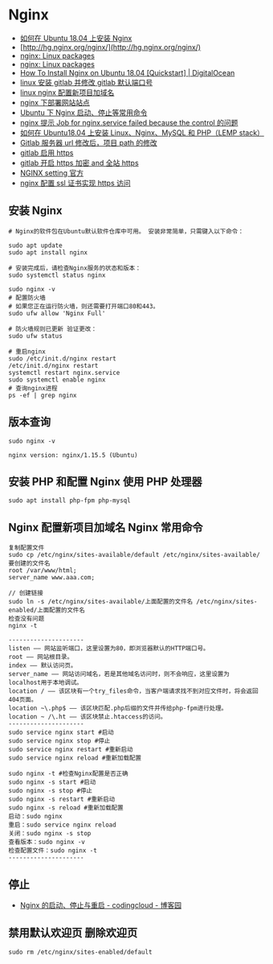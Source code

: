 # Nginx

- [如何在 Ubuntu 18.04 上安装 Nginx](https://www.linuxidc.com/Linux/2018-05/152257.htm)
- [http://hg.nginx.org/nginx/](http://hg.nginx.org/nginx/)
- [nginx: Linux packages](http://nginx.org/en/linux_packages.html)
- [nginx: Linux packages](http://nginx.org/en/linux_packages.html#sourcepackages)
- [How To Install Nginx on Ubuntu 18.04 [Quickstart] | DigitalOcean](https://www.digitalocean.com/community/tutorials/how-to-install-nginx-on-ubuntu-18-04-quickstart)
- [linux 安装 gitlab 并修改 gitlab 默认端口号](https://blog.csdn.net/wangyy130/article/details/85633303)
- [linux nginx 配置新项目加域名](https://www.cnblogs.com/wesky/p/6419901.html)
- [nginx 下部署网站站点](https://blog.csdn.net/github_39088222/article/details/82020835)
- [Ubuntu 下 Nginx 启动、停止等常用命令](https://www.cnblogs.com/fireicesion/p/8457898.html)
- [nginx 提示 Job for nginx.service failed because the control 的问题](https://www.cnblogs.com/skura23/p/7086447.html)
- [如何在 Ubuntu18.04 上安装 Linux、Nginx、MySQL 和 PHP（LEMP stack）](https://blog.csdn.net/wudics/article/details/84073350)
- [Gitlab 服务器 url 修改后，项目 path 的修改](https://blog.csdn.net/u013377887/article/details/73717729)
- [gitlab 启用 https](https://www.cnblogs.com/xieshuang/p/8488458.html)
- [gitlab 开启 https 加密 and 全站 https](https://blog.51cto.com/53cto/1775865)
- [NGINX setting 官方](https://docs.gitlab.com/omnibus/settings/nginx.html#manually-configuring-https)
- [nginx 配置 ssl 证书实现 https 访问](https://www.cnblogs.com/tianhei/p/7726505.html)

## 安装 Nginx

```shell
# Nginx的软件包在Ubuntu默认软件仓库中可用。 安装非常简单，只需键入以下命令：

sudo apt update
sudo apt install nginx

# 安装完成后，请检查Nginx服务的状态和版本：
sudo systemctl status nginx

sudo nginx -v
# 配置防火墙
# 如果您正在运行防火墙，则还需要打开端口80和443。
sudo ufw allow 'Nginx Full'

# 防火墙规则已更新 验证更改：
sudo ufw status

# 重启nginx
sudo /etc/init.d/nginx restart
/etc/init.d/nginx restart
systemctl restart nginx.service
sudo systemctl enable nginx
# 查询nginx进程
ps -ef | grep nginx
```

## 版本查询

```shell
sudo nginx -v
```

```text
nginx version: nginx/1.15.5 (Ubuntu)
```

## 安装 PHP 和配置 Nginx 使用 PHP 处理器

```shell
sudo apt install php-fpm php-mysql
```

## Nginx 配置新项目加域名 Nginx 常用命令

```shell
复制配置文件
sudo cp /etc/nginx/sites-available/default /etc/nginx/sites-available/要创建的文件名
root /var/www/html;
server_name www.aaa.com;

// 创建链接
sudo ln -s /etc/nginx/sites-available/上面配置的文件名 /etc/nginx/sites-enabled/上面配置的文件名
检查没有问题
nginx -t

---------------------
listen —— 网站监听端口，这里设置为80，即浏览器默认的HTTP端口号。
root —— 网站根目录。
index —— 默认访问页。
server_name —— 网站访问域名，若是其他域名访问时，则不会响应，这里设置为localhost用于本地调试。
location / —— 该区块有一个try_files命令，当客户端请求找不到对应文件时，将会返回404页面。
location ~\.php$ —— 该区块匹配.php后缀的文件并传给php-fpm进行处理。
location ~ /\.ht —— 该区块禁止.htaccess的访问。
---------------------
sudo service nginx start #启动
sudo service nginx stop #停止
sudo service nginx restart #重新启动
sudo service nginx reload #重新加载配置

sudo nginx -t #检查Nginx配置是否正确
sudo nginx -s start #启动
sudo nginx -s stop #停止
sudo nginx -s restart #重新启动
sudo nginx -s reload #重新加载配置
启动：sudo nginx
重启：sudo service nginx reload
关闭：sudo nginx -s stop
查看版本：sudo nginx -v
检查配置文件：sudo nginx -t
---------------------

```

## 停止

- [Nginx 的启动、停止与重启 - codingcloud - 博客园](https://www.cnblogs.com/codingcloud/p/5095066.html)

## 禁用默认欢迎页 删除欢迎页

```shell
sudo rm /etc/nginx/sites-enabled/default
```
